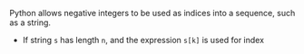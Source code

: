Python allows negative integers to be used as indices into a sequence, such as a string.
-	If string ```s``` has length ```n```, and the expression ```s[k]``` is used for index
